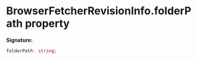# BrowserFetcherRevisionInfo.folderPath property

**Signature:**

```typescript
folderPath: string;
```
